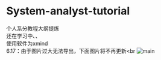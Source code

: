 # System-analyst-tutorial
 个人系分教程大纲提炼<br>
 还在学习中、、<br>
 使用软件为xmind<br>
 6.17：由于图片过大无法导出，下面图片将不再更新<br
![main](main.png)

